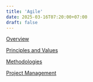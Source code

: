 ```yaml
---
title: 'Agile'
date: 2025-03-16T07:20:00+07:00
draft: false
---
```


[Overview](./overview/)

[Principles and Values](./principles-and-values/)

[Methodologies](./methodologies/)

[Project Management](./project-management/)
